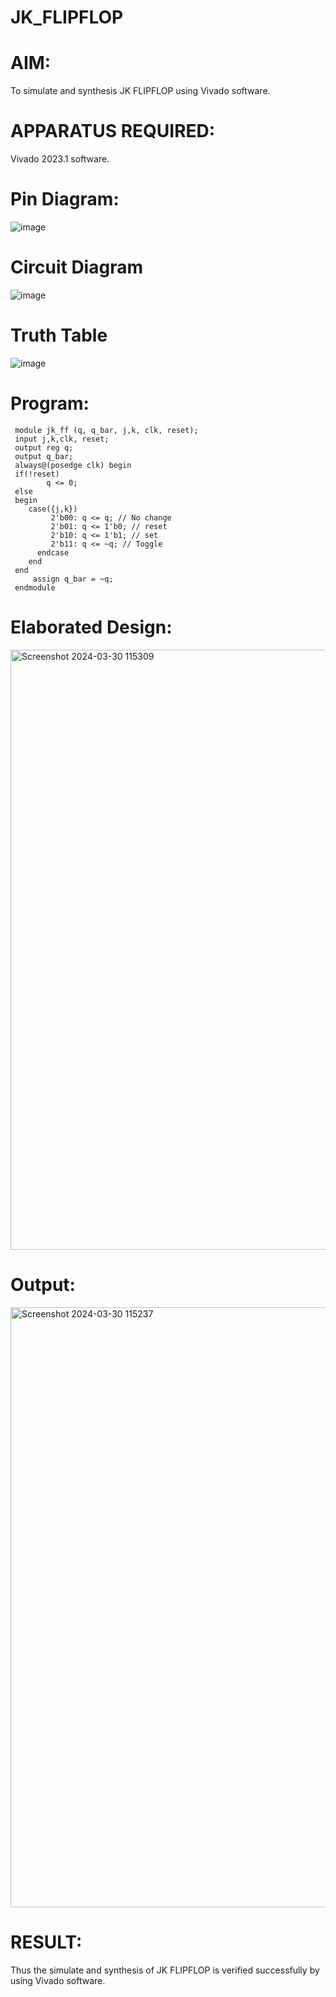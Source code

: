 # JK_FLIPFLOP
# AIM:
To simulate and synthesis JK FLIPFLOP using Vivado software.
# APPARATUS REQUIRED:
Vivado 2023.1 software.
# Pin Diagram:
![image](https://github.com/RESMIRNAIR/JK_FLIPFLOP/assets/154305926/094e9d55-5f30-4984-90b9-dd51d5297974)
# Circuit Diagram
![image](https://github.com/RESMIRNAIR/JK_FLIPFLOP/assets/154305926/5b973ee8-9ee2-402d-8cba-1adfa2e4d5f2)
# Truth Table
![image](https://github.com/RESMIRNAIR/JK_FLIPFLOP/assets/154305926/04d4ff52-ae20-4e08-bd70-58137b129890)
# Program:
     module jk_ff (q, q_bar, j,k, clk, reset);        
     input j,k,clk, reset;
     output reg q;
     output q_bar;
     always@(posedge clk) begin
     if(!reset)
            q <= 0;
     else 
     begin
        case({j,k})              
             2'b00: q <= q; // No change
             2'b01: q <= 1'b0; // reset
             2'b10: q <= 1'b1; // set
             2'b11: q <= ~q; // Toggle                       
          endcase
        end
     end
         assign q_bar = ~q;
     endmodule

# Elaborated Design:
<img width="960" alt="Screenshot 2024-03-30 115309" src="https://github.com/DeepanAnbazhagan/JK_FLIPFLOP/assets/164902865/5d75ac70-3177-49bb-9919-ab572e93b0dd">

# Output: 
<img width="960" alt="Screenshot 2024-03-30 115237" src="https://github.com/DeepanAnbazhagan/JK_FLIPFLOP/assets/164902865/b37d6d59-9f11-4a65-b255-db459cce9227">

# RESULT:
Thus the simulate and synthesis of JK FLIPFLOP is verified successfully by using Vivado software.


